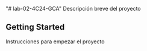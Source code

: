 "# lab-02-4C24-GCA" 
Descripción breve del proyecto

## Getting Started

Instrucciones para empezar el proyecto
